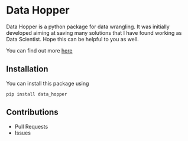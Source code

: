 # Data Hopper
Data Hopper is a python package for data wrangling.
It was initially developed aiming at saving many solutions that I have found working as Data Scientist.
Hope this can be helpful to you as well.

You can find out more [here](https://google.com)

## Installation
You can install this package using
<br>
```
pip install data_hopper
```

## Contributions
- Pull Requests
- Issues

